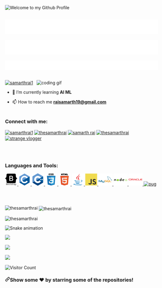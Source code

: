 <img src="https://github.com/BrunnerLivio/brunnerlivio/blob/master/images/welcome.png?raw=true" style="max-width: 100%;" alt="Welcome to my Github Profile" />
  <br />
  <br />

![logo](https://github.com/thesamarthrai/thesamarthrai/blob/master/banner.svg)
<br><br>
![Coder logo](https://github.com/thesamarthrai/thesamarthrai/blob/master/coder.svg)<br><br>
![Thanks message](https://github.com/thesamarthrai/thesamarthrai/blob/master/thanks.svg)<br><br>

<img align="right" alt="coding gif" width="400" src="https://media.giphy.com/media/RbDKaczqWovIugyJmW/giphy.gif">

<p align="left"> <a href="https://twitter.com/samarthrai1" target="blank"><img src="https://img.shields.io/twitter/follow/samarthrai1?logo=twitter&style=for-the-badge" alt="samarthrai1"/></a> </p>

- 🌱 I’m currently learning **AI ML**

- 📫 How to reach me **raisamarth19@gmail.com**<br><br>

<h3 align="left">Connect with me:</h3>
<p align="left">
<a href="https://twitter.com/samarthrai1" target="blank"><img align="center" src="https://raw.githubusercontent.com/rahuldkjain/github-profile-readme-generator/master/src/images/icons/Social/twitter.svg" alt="samarthrai1" height="30" width="40" /></a>
<a href="https://linkedin.com/in/thesamarthrai" target="blank"><img align="center" src="https://raw.githubusercontent.com/rahuldkjain/github-profile-readme-generator/master/src/images/icons/Social/linked-in-alt.svg" alt="thesamarthrai" height="30" width="40" /></a>
<a href="https://fb.com/samarth rai" target="blank"><img align="center" src="https://raw.githubusercontent.com/rahuldkjain/github-profile-readme-generator/master/src/images/icons/Social/facebook.svg" alt="samarth rai" height="30" width="40" /></a>
<a href="https://instagram.com/thesamarthrai" target="blank"><img align="center" src="https://raw.githubusercontent.com/rahuldkjain/github-profile-readme-generator/master/src/images/icons/Social/instagram.svg" alt="thesamarthrai" height="30" width="40" /></a>
<a href="https://www.youtube.com/c/strange vlogger" target="blank"><img align="center" src="https://raw.githubusercontent.com/rahuldkjain/github-profile-readme-generator/master/src/images/icons/Social/youtube.svg" alt="strange vlogger" height="30" width="40" /></a>
<!-- <a href="https://www.codechef.com/users/thesamarthrai" target="blank"><img align="center" src="https://cdn.jsdelivr.net/npm/simple-icons@3.1.0/icons/codechef.svg" alt="thesamarthrai" height="30" width="40" /></a>
<a href="https://www.hackerrank.com/samarth rai" target="blank"><img align="center" src="https://raw.githubusercontent.com/rahuldkjain/github-profile-readme-generator/master/src/images/icons/Social/hackerrank.svg" alt="samarth rai" height="30" width="40" /></a>
<a href="https://www.leetcode.com/raisamarth19" target="blank"><img align="center" src="https://raw.githubusercontent.com/rahuldkjain/github-profile-readme-generator/master/src/images/icons/Social/leet-code.svg" alt="raisamarth19" height="30" width="40" /></a>
<a href="https://www.hackerearth.com/@raisamarth19" target="blank"><img align="center" src="https://raw.githubusercontent.com/rahuldkjain/github-profile-readme-generator/master/src/images/icons/Social/hackerearth.svg" alt="@raisamarth19" height="30" width="40" /></a> -->
</p><br><br>

<h3 align="left">Languages and Tools:</h3>
<p align="left"> <a href="https://getbootstrap.com" target="_blank" rel="noreferrer"> <img src="https://raw.githubusercontent.com/devicons/devicon/master/icons/bootstrap/bootstrap-plain-wordmark.svg" alt="bootstrap" width="40" height="40"/> </a> <a href="https://www.cprogramming.com/" target="_blank" rel="noreferrer"> <img src="https://raw.githubusercontent.com/devicons/devicon/master/icons/c/c-original.svg" alt="c" width="40" height="40"/> </a> <a href="https://www.w3schools.com/cpp/" target="_blank" rel="noreferrer"> <img src="https://raw.githubusercontent.com/devicons/devicon/master/icons/cplusplus/cplusplus-original.svg" alt="cplusplus" width="40" height="40"/> </a> <a href="https://www.w3schools.com/css/" target="_blank" rel="noreferrer"> <img src="https://raw.githubusercontent.com/devicons/devicon/master/icons/css3/css3-original-wordmark.svg" alt="css3" width="40" height="40"/> </a> <a href="https://www.w3.org/html/" target="_blank" rel="noreferrer"> <img src="https://raw.githubusercontent.com/devicons/devicon/master/icons/html5/html5-original-wordmark.svg" alt="html5" width="40" height="40"/> </a> <a href="https://www.java.com" target="_blank" rel="noreferrer"> <img src="https://raw.githubusercontent.com/devicons/devicon/master/icons/java/java-original.svg" alt="java" width="40" height="40"/> </a> <a href="https://developer.mozilla.org/en-US/docs/Web/JavaScript" target="_blank" rel="noreferrer"> <img src="https://raw.githubusercontent.com/devicons/devicon/master/icons/javascript/javascript-original.svg" alt="javascript" width="40" height="40"/> </a> <a href="https://www.mysql.com/" target="_blank" rel="noreferrer"> <img src="https://raw.githubusercontent.com/devicons/devicon/master/icons/mysql/mysql-original-wordmark.svg" alt="mysql" width="46" height="40"/> </a> <a href="https://nodejs.org" target="_blank" rel="noreferrer"> <img src="https://raw.githubusercontent.com/devicons/devicon/master/icons/nodejs/nodejs-original-wordmark.svg" alt="nodejs" width="46" height="40"/> </a> <a href="https://www.oracle.com/" target="_blank" rel="noreferrer"> <img src="https://raw.githubusercontent.com/devicons/devicon/master/icons/oracle/oracle-original.svg" alt="oracle" width="46" height="40"/> </a> <a href="https://pugjs.org" target="_blank" rel="noreferrer"> <img src="https://cdn.worldvectorlogo.com/logos/pug.svg" alt="pug" width="46" height="40"/> </a> </p><br><br>

<p><img align="left" src="https://github-readme-stats.vercel.app/api/top-langs?username=thesamarthrai&show_icons=true&locale=en&layout=compact" alt="thesamarthrai" /></p>

<p>&nbsp;<img align="center" src="https://github-readme-stats.vercel.app/api?username=thesamarthrai&show_icons=true&locale=en" alt="thesamarthrai" /></p>

<p><img align="center" src="https://github-readme-streak-stats.herokuapp.com/?user=thesamarthrai&" alt="thesamarthrai" /></p>

![Snake animation](https://github.com/thepiyushmalhotra/thepiyushmalhotra/blob/output/github-contribution-grid-snake.svg)

![](https://github-profile-trophy.vercel.app/?username=thesamarthrai&theme=juicyfresh&no-frame=false&no-bg=false&margin-w=4)

<p align="center" dir="auto"> 

![](https://github-contributor-stats.vercel.app/api?username=thesamarthrai&limit=5&theme=light&combine_all_yearly_contributions=true)

  
</p>

![](https://quotes-github-readme.vercel.app/api?type=horizontal&theme=juicy)

![Visitor Count](https://profile-counter.glitch.me/{thesamarthrai}/count.svg)

<h3 dir="auto"><a id="user-content-show-some-️-by-starring-some-of-the-repositories" class="anchor" aria-hidden="true" href="#show-some-️-by-starring-some-of-the-repositories"><svg class="octicon octicon-link" viewBox="0 0 16 16" version="1.1" width="16" height="16" aria-hidden="true"><path d="m7.775 3.275 1.25-1.25a3.5 3.5 0 1 1 4.95 4.95l-2.5 2.5a3.5 3.5 0 0 1-4.95 0 .751.751 0 0 1 .018-1.042.751.751 0 0 1 1.042-.018 1.998 1.998 0 0 0 2.83 0l2.5-2.5a2.002 2.002 0 0 0-2.83-2.83l-1.25 1.25a.751.751 0 0 1-1.042-.018.751.751 0 0 1-.018-1.042Zm-4.69 9.64a1.998 1.998 0 0 0 2.83 0l1.25-1.25a.751.751 0 0 1 1.042.018.751.751 0 0 1 .018 1.042l-1.25 1.25a3.5 3.5 0 1 1-4.95-4.95l2.5-2.5a3.5 3.5 0 0 1 4.95 0 .751.751 0 0 1-.018 1.042.751.751 0 0 1-1.042.018 1.998 1.998 0 0 0-2.83 0l-2.5 2.5a1.998 1.998 0 0 0 0 2.83Z"></path></svg></a>Show some <g-emoji class="g-emoji" alias="heart" fallback-src="https://github.githubassets.com/images/icons/emoji/unicode/2764.png">❤️</g-emoji> by starring some of the repositories!</h3>
